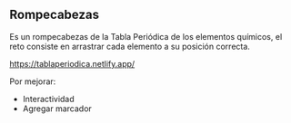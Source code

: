 ## Rompecabezas

Es un rompecabezas de la Tabla Periódica de los elementos químicos, el reto consiste en arrastrar cada elemento a su posición correcta.

https://tablaperiodica.netlify.app/


Por mejorar:

- Interactividad
- Agregar marcador
